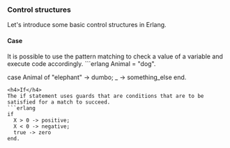 <h3>Control structures</h3>
Let's introduce some basic control structures in Erlang.

<h4>Case</h4>
It is possible to use the pattern matching to check a value of a variable and execute code accordingly.
```erlang
Animal = "dog".

case Animal of
  "elephant" -> dumbo;
  _ -> something_else
end.
```
<h4>If</h4>
The if statement uses guards that are conditions that are to be satisfied for a match to succeed.
```erlang
if
  X > 0 -> positive;
  X < 0 -> negative;
  true -> zero
end.
```
